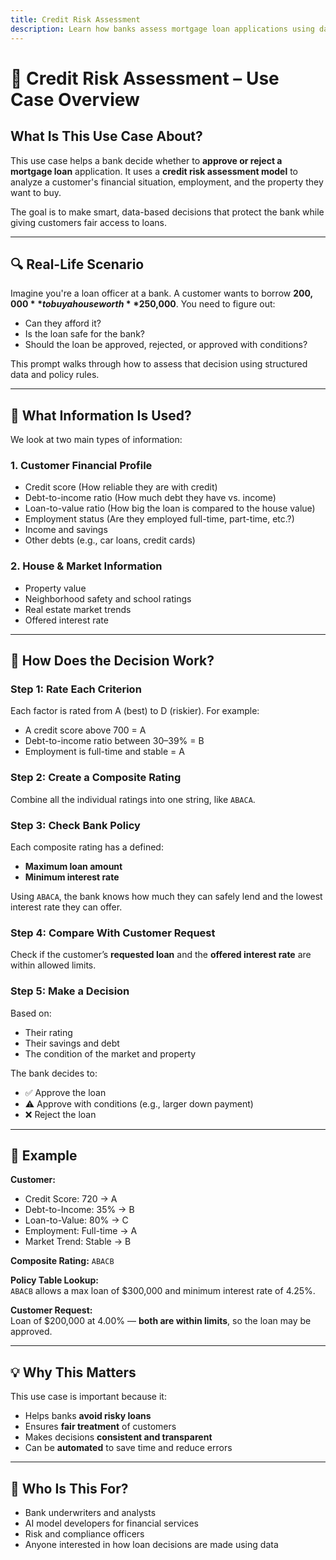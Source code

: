 ```yaml
---
title: Credit Risk Assessment
description: Learn how banks assess mortgage loan applications using data-driven decision making
---
```


# 📘 Credit Risk Assessment – Use Case Overview

## What Is This Use Case About?

This use case helps a bank decide whether to **approve or reject a mortgage loan** application. It uses a **credit risk assessment model** to analyze a customer's financial situation, employment, and the property they want to buy.

The goal is to make smart, data-based decisions that protect the bank while giving customers fair access to loans.

---

## 🔍 Real-Life Scenario

Imagine you're a loan officer at a bank. A customer wants to borrow **$200,000** to buy a house worth **$250,000**. You need to figure out:

- Can they afford it?
- Is the loan safe for the bank?
- Should the loan be approved, rejected, or approved with conditions?

This prompt walks through how to assess that decision using structured data and policy rules.

---

## 🧩 What Information Is Used?

We look at two main types of information:

### 1. **Customer Financial Profile**
- Credit score (How reliable they are with credit)
- Debt-to-income ratio (How much debt they have vs. income)
- Loan-to-value ratio (How big the loan is compared to the house value)
- Employment status (Are they employed full-time, part-time, etc.?)
- Income and savings
- Other debts (e.g., car loans, credit cards)

### 2. **House & Market Information**
- Property value
- Neighborhood safety and school ratings
- Real estate market trends
- Offered interest rate

---

## 🧠 How Does the Decision Work?

### Step 1: **Rate Each Criterion**
Each factor is rated from A (best) to D (riskier). For example:
- A credit score above 700 = A
- Debt-to-income ratio between 30–39% = B
- Employment is full-time and stable = A

### Step 2: **Create a Composite Rating**
Combine all the individual ratings into one string, like `ABACA`.

### Step 3: **Check Bank Policy**
Each composite rating has a defined:
- **Maximum loan amount**
- **Minimum interest rate**

Using `ABACA`, the bank knows how much they can safely lend and the lowest interest rate they can offer.

### Step 4: **Compare With Customer Request**
Check if the customer’s **requested loan** and the **offered interest rate** are within allowed limits.

### Step 5: **Make a Decision**
Based on:
- Their rating
- Their savings and debt
- The condition of the market and property

The bank decides to:
- ✅ Approve the loan
- ⚠️ Approve with conditions (e.g., larger down payment)
- ❌ Reject the loan

---

## 📝 Example

**Customer:**
- Credit Score: 720 → A
- Debt-to-Income: 35% → B
- Loan-to-Value: 80% → C
- Employment: Full-time → A
- Market Trend: Stable → B

**Composite Rating:** `ABACB`

**Policy Table Lookup:**  
`ABACB` allows a max loan of $300,000 and minimum interest rate of 4.25%.

**Customer Request:**  
Loan of $200,000 at 4.00% — **both are within limits**, so the loan may be approved.

---

## 💡 Why This Matters

This use case is important because it:
- Helps banks **avoid risky loans**
- Ensures **fair treatment** of customers
- Makes decisions **consistent and transparent**
- Can be **automated** to save time and reduce errors

---

## 👤 Who Is This For?

- Bank underwriters and analysts
- AI model developers for financial services
- Risk and compliance officers
- Anyone interested in how loan decisions are made using data


